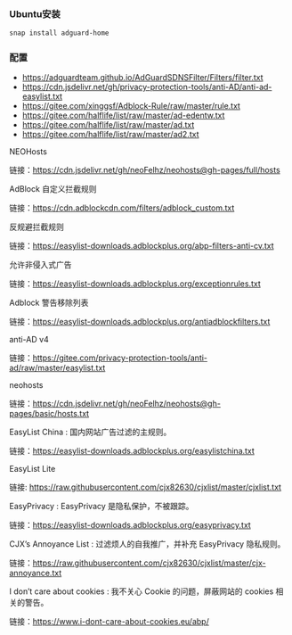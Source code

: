 



### Ubuntu安装

```bash
snap install adguard-home
```





### 配置

- https://adguardteam.github.io/AdGuardSDNSFilter/Filters/filter.txt
- https://cdn.jsdelivr.net/gh/privacy-protection-tools/anti-AD/anti-ad-easylist.txt
- https://gitee.com/xinggsf/Adblock-Rule/raw/master/rule.txt
- https://gitee.com/halflife/list/raw/master/ad-edentw.txt
- https://gitee.com/halflife/list/raw/master/ad.txt
- https://gitee.com/halflife/list/raw/master/ad2.txt



NEOHosts

链接：https://cdn.jsdelivr.net/gh/neoFelhz/neohosts@gh-pages/full/hosts

AdBlock 自定义拦截规则

链接：https://cdn.adblockcdn.com/filters/adblock_custom.txt

反规避拦截规则

链接：https://easylist-downloads.adblockplus.org/abp-filters-anti-cv.txt

允许非侵入式广告

链接：https://easylist-downloads.adblockplus.org/exceptionrules.txt

Adblock 警告移除列表

链接：https://easylist-downloads.adblockplus.org/antiadblockfilters.txt

anti-AD v4

链接：https://gitee.com/privacy-protection-tools/anti-ad/raw/master/easylist.txt

neohosts

链接：https://cdn.jsdelivr.net/gh/neoFelhz/neohosts@gh-pages/basic/hosts.txt

EasyList China : 国内网站广告过滤的主规则。

链接：https://easylist-downloads.adblockplus.org/easylistchina.txt

EasyList Lite

链接: https://raw.githubusercontent.com/cjx82630/cjxlist/master/cjxlist.txt

EasyPrivacy : EasyPrivacy 是隐私保护，不被跟踪。

链接：https://easylist-downloads.adblockplus.org/easyprivacy.txt

CJX’s Annoyance List : 过滤烦人的自我推广，并补充 EasyPrivacy 隐私规则。

链接：https://raw.githubusercontent.com/cjx82630/cjxlist/master/cjx-annoyance.txt

I don’t care about cookies : 我不关心 Cookie 的问题，屏蔽网站的 cookies 相关的警告。

链接：https://www.i-dont-care-about-cookies.eu/abp/